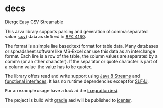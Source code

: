 # decs

Diergo Easy CSV Streamable

This Java library supports parsing and generation of comma separated value
([csv](https://en.wikipedia.org/wiki/Comma-separated_values)) data as defined
in [RFC 4180](http://tools.ietf.org/html/rfc4180).

The format is a simple line based text format for table data. Many databases
or spreadsheet software like MS-Excel can use this data as an interchange
format. Each line is a row of the table, the column values are separated by a
comma (or an other character). If the separator or quote character is part of
a column value, the value has to be quoted.

The library offers read and write support using
[Java 8 Streams](https://docs.oracle.com/javase/8/docs/api/java/util/stream/package-summary.html)
and [functional interfaces](https://docs.oracle.com/javase/8/docs/api/java/lang/FunctionalInterface.html).
It has no runtime dependencies except for [SLF4J](http://www.slf4j.org).

For an example usage have a look at the [integration test](src/test/java/diergo/csv/CsvIntegrationTest.java).

The project is build with [gradle](https://gradle.org/) and will be published to [jcenter](http://jcenter.bintray.com/).
